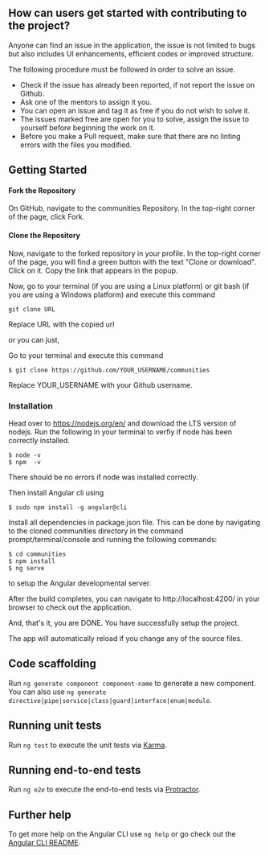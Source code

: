 ## How can users get started with contributing to the project? 
  
Anyone can find an issue in the application, the issue is not limited to bugs but also includes UI enhancements, efficient codes or improved structure.  
  
The following procedure must be followed in order to solve an issue.    
  
* Check if the issue has already been reported, if not report the issue on Github.
* Ask one of the mentors to assign it you.  
* You can open an issue and tag it as free if you do not wish to solve it. 
* The issues marked free are open for you to solve, assign the issue to yourself before beginning the work on it. 
* Before you make a Pull request, make sure that there are no linting errors with the files you modified.

## Getting Started

#### Fork the Repository
On GitHub, navigate to the communities Repository.
In the top-right corner of the page, click Fork.

#### Clone the Repository
Now, navigate to the forked repository in your profile.
In the top-right corner of the page, you will find a green button with the text "Clone or download". Click on it.
Copy the link that appears in the popup.

Now, go to your terminal (if you are using a Linux platform) or git bash (if you are using a Windows platform) and execute this command

```
git clone URL
```

Replace URL with the copied url

or you can just,

Go to your terminal and execute this command

```
$ git clone https://github.com/YOUR_USERNAME/communities
```
Replace YOUR_USERNAME with your Github username.

### Installation
Head over to https://nodejs.org/en/ and download the LTS version of nodejs.
Run the following in your terminal to verfiy if node has been correctly installed.
```
$ node -v
$ npm  -v
```
There should be no errors if node was installed correctly.

Then install Angular cli using

```
$ sudo npm install -g angular@cli
```


Install all dependencies in package.json file. This can be done by navigating to the cloned communities directory in the command prompt/terminal/console and running the following commands:

```
$ cd communities
$ npm install
$ ng serve
```
to setup the Angular developmental server.

After the build completes, you can navigate to http://localhost:4200/ in your browser to check out the application. 

And, that's it, you are DONE. You have successfully setup the project.

The app will automatically reload if you change any of the source files.

## Code scaffolding

Run `ng generate component component-name` to generate a new component. You can also use `ng generate directive|pipe|service|class|guard|interface|enum|module`.

## Running unit tests

Run `ng test` to execute the unit tests via [Karma](https://karma-runner.github.io).

## Running end-to-end tests

Run `ng e2e` to execute the end-to-end tests via [Protractor](http://www.protractortest.org/).

## Further help

To get more help on the Angular CLI use `ng help` or go check out the [Angular CLI README](https://github.com/angular/angular-cli/blob/master/README.md).
